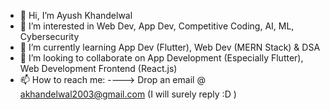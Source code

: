- 👋 Hi, I’m Ayush Khandelwal
- 👀 I’m interested in Web Dev, App Dev, Competitive Coding, AI, ML, Cybersecurity
- 🌱 I’m currently learning App Dev (Flutter), Web Dev (MERN Stack) & DSA
- 💞️ I’m looking to collaborate on App Development (Especially Flutter), Web Development Frontend (React.js)
- 📫 How to reach me: ----> Drop an email @ akhandelwal2003@gmail.com (I will surely reply :D )

<!---
perfectionist7/perfectionist7 is a ✨ special ✨ repository because its `README.md` (this file) appears on your GitHub profile.
You can click the Preview link to take a look at your changes.
--->
